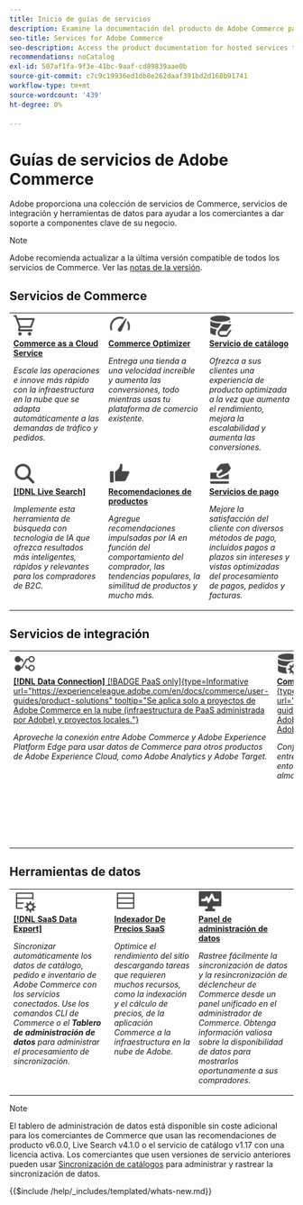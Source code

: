 ```yaml
---
title: Inicio de guías de servicios
description: Examine la documentación del producto de Adobe Commerce para Servicios SaaS de Commerce
seo-title: Services for Adobe Commerce
seo-description: Access the product documentation for hosted services that help Adobe Commerce merchants support key components of their business.
recommendations: noCatalog
exl-id: 507af1fa-9f3e-41bc-9aaf-cd89839aae0b
source-git-commit: c7c9c19936ed1db8e262daaf391bd2d168b91741
workflow-type: tm+mt
source-wordcount: '439'
ht-degree: 0%

---
```


# Guías de servicios de Adobe Commerce

Adobe proporciona una colección de servicios de Commerce, servicios de integración y herramientas de datos para ayudar a los comerciantes a dar soporte a componentes clave de su negocio.

>[!NOTE]
>
>Adobe recomienda actualizar a la última versión compatible de todos los servicios de Commerce. Ver las [notas de la versión](release-notes-all.md).

## Servicios de Commerce

<table style="table-layout:fixed">
<tr style="border: 0;">
   <td valign="top">
      <a href="../cloud-service/overview.md">
      <img alt="Nube" src="../assets/icons/shopping-cart.svg" width="40">
      </a>
      <div>
         <a href="../cloud-service/overview.md">
         <strong>Commerce as a Cloud Service</strong>
         </a>
      </div>
      <p>
         <em>Escale las operaciones e innove más rápido con la infraestructura en la nube que se adapta automáticamente a las demandas de tráfico y pedidos.</em>
      </p>
   </td>
   <td valign="top">
      <a href="../optimizer/overview.md">
      <img alt="Optimización" src="../assets/icons/gauge4.svg" width="40">
      </a>
      <div>
         <a href="../optimizer/overview.md">
         <strong>Commerce Optimizer</strong>
         </a>
      </div>
      <p>
         <em>Entrega una tienda a una velocidad increíble y aumenta las conversiones, todo mientras usas tu plataforma de comercio existente.</em>
      </p>
   </td>
   <td valign="top">
      <a href="../catalog-service/overview.md">
      <img alt="Datos de catálogo para servicios conectados" src="../assets/icons/DataBook.svg" width="40">
      </a>
      <div>
         <a href="../catalog-service/overview.md">
         <strong>Servicio de catálogo</strong>
         </a>
      </div>
      <p>
         <em>Ofrezca a sus clientes una experiencia de producto optimizada a la vez que aumenta el rendimiento, mejora la escalabilidad y aumenta las conversiones.</em>
      </p>
   </td>
</tr>
<tr style="border: 0;">
   <td valign="top">
      <a href="../live-search/overview.md">
      <img alt="Buscar" src="../assets/icons/Magnify.svg" width="40">
      </a>
      <div>
         <a href="../live-search/overview.md">
         <strong>[!DNL Live Search]</strong>
         </a>
      </div>
      <p>
         <em>Implemente esta herramienta de búsqueda con tecnología de IA que ofrezca resultados más inteligentes, rápidos y relevantes para los compradores de B2C.</em>
      </p>
   </td>
   <td valign="top">
      <a href="../product-recommendations/overview.md">
      <img alt="ThumbsUp" src="../assets/icons/ThumbUp.svg" width="40">
      </a>
      <div>
         <a href="../product-recommendations/overview.md">
         <strong>Recomendaciones de productos</strong>
         </a>
      </div>
      <p>
         <em>Agregue recomendaciones impulsadas por IA en función del comportamiento del comprador, las tendencias populares, la similitud de productos y mucho más.</em>
      </p>
   </td>
   <td valign="top">
      <a href="../payment-services/guide-overview.md">
      <img alt="Pagos con tarjeta de crédito" src="../assets/icons/CreditCard.svg" width="40">
      </a>
      <div>
         <a href="../payment-services/guide-overview.md">
         <strong>Servicios de pago</strong>
         </a>
      </div>
      <p>
         <em>Mejore la satisfacción del cliente con diversos métodos de pago, incluidos pagos a plazos sin intereses y vistas optimizadas del procesamiento de pagos, pedidos y facturas.</em>
      </p>
   </td>
</tr>
</table>

## Servicios de integración

<table style="table-layout:fixed">
<tr style="border: 0;">
   <td valign="top">
      <a href="../data-connection/overview.md">
      <img alt="Transferencia de datos a la plataforma" src="../assets/icons/TransferToPlatform.svg" width="40">
      </a>
      <div>
         <a href="../data-connection/overview.md">
         <strong>[!DNL Data Connection]</strong> [!BADGE PaaS only]{type=Informative url="https://experienceleague.adobe.com/en/docs/commerce/user-guides/product-solutions" tooltip="Se aplica solo a proyectos de Adobe Commerce en la nube (infraestructura de PaaS administrada por Adobe) y proyectos locales."}
         </a>
      </div>
      <p>
         <em>Aproveche la conexión entre Adobe Commerce y Adobe Experience Platform Edge para usar datos de Commerce para otros productos de Adobe Experience Cloud, como Adobe Analytics y Adobe Target.</em>
      </p>
   </td>
   <td valign="top">
      <a href="../landing/saas.md">
      <img alt="ThumbsUp" src="../assets/icons/DataSetting.svg" width="40">
      </a>
      <div>
          <a href="../landing/saas.md">
         <strong>Commerce Services Connector</strong> [!BADGE PaaS only]{type=Informative url="https://experienceleague.adobe.com/en/docs/commerce/user-guides/product-solutions" tooltip="Se aplica solo a proyectos de Adobe Commerce en la nube (infraestructura PaaS administrada por Adobe) y proyectos locales."}
         </a>
      </div>
      <p>
         <em>Configure la autenticación para habilitar la comunicación segura entre Adobe Commerce y los servicios conectados. Para cada entorno, especifique el ID del espacio de datos para el almacenamiento de datos de los servicios de Commerce.</em>
      </p>
   </td>
   <td valign="top">
      <a href="../aem-assets-integration/overview.md">
      <img alt="Visual" src="../assets/icons/images.svg" width="40">
      </a>
      <div>
          <a href="../aem-assets-integration/overview.md">
         <strong>Integración de AEM Assets</strong>
         </a>
      </div>
      <p>
         <em>Simplifique la administración de recursos digitales con un sistema que se integra con Adobe Experience Manager para administrar el contenido multimedia enriquecido.</em>
      </p>
   </td>
</tr>
</table>

## Herramientas de datos

<table style="table-layout:fixed">
<tr style="border: 0;">
   <td valign="top">
       <a href="../data-export/overview.md">
      <img alt="Administración de fuentes de exportación de datos SaaS" src="../assets/icons/FeedManagement.svg" width="40">
      </a>
      <div>
         <a href="../data-export/overview.md">
         <strong>[!DNL SaaS Data Export]</strong>
         </a>
      </div>
      <p>
         <em>Sincronizar automáticamente los datos de catálogo, pedido e inventario de Adobe Commerce con los servicios conectados. Use los comandos CLI de Commerce o el <strong>Tablero de administración de datos</strong> para administrar el procesamiento de sincronización.</em>
      </p>
   </td>
   <td valign="top">
      <a href="../price-index/price-indexing.md">
      <img alt="Precios de productos feed" src="../assets/icons/Feed.svg" width="40">
      </a>
      <div>
          <a href="../price-index/price-indexing.md">
         <strong>Indexador De Precios SaaS</strong>
         </a>
      </div>
      <p>
         <em>Optimice el rendimiento del sitio descargando tareas que requieren muchos recursos, como la indexación y el cálculo de precios, de la aplicación Commerce a la infraestructura en la nube de Adobe.</em>
      </p>
   </td>
   <td valign="top">
      <a href="https://experienceleague.adobe.com/en/docs/commerce-admin/systems/data-transfer/data-dashboard" target="_blank">
      <img alt="Monitorización de sincronización de datos" src="../assets/icons/Monitoring.svg" width="40">
      </a>
      <div>
          <a href="https://experienceleague.adobe.com/en/docs/commerce-admin/systems/data-transfer/data-dashboard" target="_blank">
         <strong>Panel de administración de datos</strong>
         </a>
      </div>
      <p>
         <em>Rastree fácilmente la sincronización de datos y la resincronización de déclencheur de Commerce desde un panel unificado en el administrador de Commerce. Obtenga información valiosa sobre la disponibilidad de datos para mostrarlos oportunamente a sus compradores.</em>
      </p>
   </td>
</table>

>[!NOTE]
>
>El tablero de administración de datos está disponible sin coste adicional para los comerciantes de Commerce que usan las recomendaciones de producto v6.0.0, Live Search v4.1.0 o el servicio de catálogo v1.17 con una licencia activa. Los comerciantes que usen versiones de servicio anteriores pueden usar [Sincronización de catálogos](../landing/catalog-sync.md) para administrar y rastrear la sincronización de datos.

{{$include /help/_includes/templated/whats-new.md}}

<!-- Last updated from includes: 2025-08-29 15:18:45 -->
